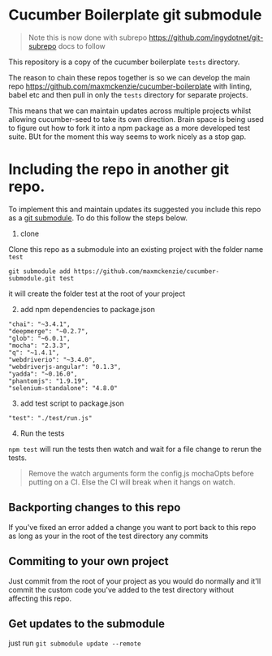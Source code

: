 # Cucumber Boilerplate git submodule

> Note this is now done with subrepo https://github.com/ingydotnet/git-subrepo docs to follow

This repository is a copy of the cucumber boilerplate `tests` directory.

The reason to chain these repos together is so we can develop the main repo https://github.com/maxmckenzie/cucumber-boilerplate with linting, babel etc and then pull in only the `tests` directory for separate projects.

This means that we can maintain updates across multiple projects whilst allowing cucumber-seed to take its own direction. Brain space is being used to figure out how to fork it into a npm package as a more developed test suite. BUt for the moment this way seems to work nicely as a stop gap.

# Including the repo in another git repo.

To implement this and maintain updates its suggested you include this repo as a [git submodule](https://git-scm.com/book/en/v2/Git-Tools-Submodules). To do this follow the steps below.

1. clone

Clone this repo as a submodule into an existing project with the folder name `test`

`git submodule add https://github.com/maxmckenzie/cucumber-submodule.git test`

it will create the folder test at the root of your project

2. add npm dependencies to package.json

```
"chai": "~3.4.1",
"deepmerge": "~0.2.7",
"glob": "~6.0.1",
"mocha": "2.3.3",
"q": "~1.4.1",
"webdriverio": "~3.4.0",
"webdriverjs-angular": "0.1.3",
"yadda": "~0.16.0",
"phantomjs": "1.9.19",
"selenium-standalone": "4.8.0"
```

3. add test script to package.json

```
"test": "./test/run.js"
```

4. Run the tests

`npm test` will run the tests then watch and wait for a file change to rerun the tests.

> Remove the watch arguments form the config.js mochaOpts before putting on a CI. Else the CI will break when it hangs on watch.

## Backporting changes to this repo
If you've fixed an error added a change you want to port back to this repo as long as your in the root of the test directory any commits 

## Commiting to your own project
Just commit from the root of your project as you would do normally and it'll commit the custom code you've added to the test directory without affecting this repo.

## Get updates to the submodule
just run `git submodule update --remote`
